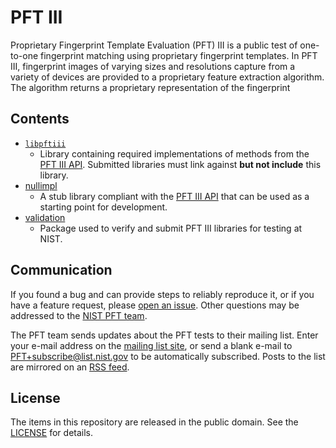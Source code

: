 PFT III
=======

Proprietary Fingerprint Template Evaluation (PFT) III is a public test of
one-to-one fingerprint matching using proprietary fingerprint templates. In
PFT III, fingerprint images of varying sizes and resolutions capture from a
variety of devices are provided to a proprietary feature extraction algorithm.
The algorithm returns a proprietary representation of the fingerprint

Contents
--------
- [`libpftiii`]
   - Library containing required implementations of methods from the
     [PFT III API]. Submitted libraries must link against **but not include**
     this library.
- [nullimpl]
   - A stub library compliant with the [PFT III API] that can be used as a
     starting point for development.
- [validation]
   - Package used to verify and submit PFT III libraries for testing at NIST.

Communication
-------------
If you found a bug and can provide steps to reliably reproduce it, or if you
have a feature request, please [open an issue]. Other questions may be addressed
to the [NIST PFT team].

The PFT team sends updates about the PFT tests to their mailing list. Enter your
e-mail address on the [mailing list site], or send a blank e-mail to
PFT+subscribe@list.nist.gov to be automatically subscribed. Posts to the list
are mirrored on an [RSS feed].

License
-------
The items in this repository are released in the public domain. See the
[LICENSE] for details.

[validation]: https://github.com/usnistgov/pft/blob/master/pftiii/validation/
[`libpftiii`]: https://github.com/usnistgov/pft/blob/master/pftiii/validation/libpftiii
[nullimpl]: https://github.com/usnistgov/pft/tree/master/pftiii/nullimpl
[PFT III API]: https://pages.nist.gov/pft/doc/pftiii/api
[open an issue]: https://github.com/usnistgov/pft/issues
[mailing list site]: https://groups.google.com/a/list.nist.gov/forum/#!forum/pft/join
[RSS feed]: https://groups.google.com/a/list.nist.gov/forum/feed/pft/msgs/rss.xml
[LICENSE]: https://github.com/usnistgov/pft/blob/master/LICENSE.md
[NIST PFT team]: mailto:pft@nist.gov
